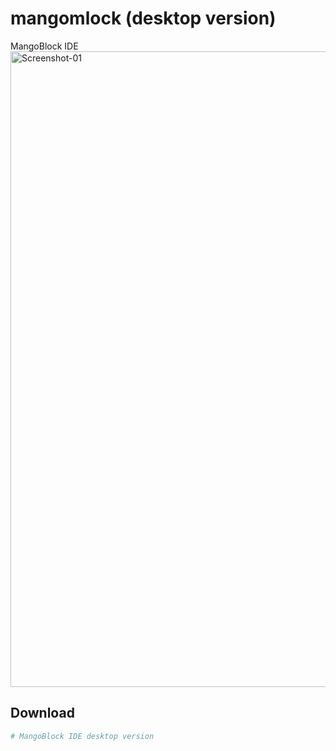 # mangomlock (desktop version)

MangoBlock IDE
<img width="1917" height="1017" alt="Screenshot-01" src="https://github.com/user-attachments/assets/74214667-c5f8-4ff3-ba93-1719c74491b5" />



## Download

```bash
# MangoBlock IDE desktop version

```



